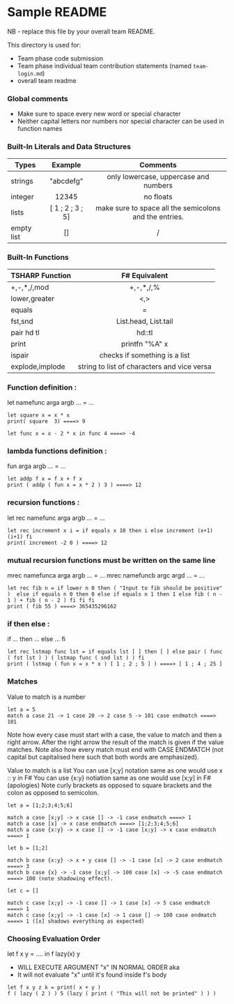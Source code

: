 # Sample README

NB - replace this file by your overall team README.

This directory is used for:

* Team phase code submission
* Team phase individual team contribution statements (named `team-login.md`)
* overall team readme

### Global comments 

* Make sure to space every new word or special character
* Neither capital letters nor numbers nor special character can be used in function names

### Built-In Literals and Data Structures 

| Types         | Example          | Comments                                              |
| ------------- |:----------------:| :----------------------------------------------------:|
| strings       | "abcdefg"        | only lowercase, uppercase and numbers                 |
| integer       | 12345            | no floats                                             |
| lists         | [ 1 ; 2 ; 3 ; 5] | make sure to space all the semicolons and the entries.|
| empty list    | []               | /                                                     |

### Built-In Functions

|TSHARP Function  | F# Equivalent                               |
| --------------  |:-------------------------------------------:|
|+,-,*,/,mod      | +,-,*,/,%                                   |
| lower,greater   | <,>                                         |
| equals          | =                                           |
| fst,snd         | List.head, List.tail                        |
| pair hd tl      | hd::tl                                      |
| print           | printfn "%A" x                              |
| ispair          | checks if something is a list               |
| explode,implode | string to list of characters and vice versa |


### Function definition : 

let namefunc arga argb ... = ...

``` F#
let square x = x * x
print( square  3) ====> 9
```

``` F#
let func x = x - 2 * x in func 4 ====> -4
```

### lambda functions definition : 

fun arga argb ... = ...

``` F#
let addp f x = f x + f x
print ( addp ( fun x = x * 2 ) 3 ) ====> 12
```

### recursion functions : 
let rec namefunc arga argb ... = ...

``` F#
let rec increment x i = if equals x 10 then i else increment (x+1) (i+1) fi
print( increment -2 0 ) ====> 12
```

### mutual recursion functions must be written on the same line
mrec namefunca arga argb ... = ... mrec namefuncb argc argd ... = ...

``` F#
let rec fib n = if lower n 0 then ( "Input to fib should be positive" )  else if equals n 0 then 0 else if equals n 1 then 1 else fib ( n - 1 ) + fib ( n - 2 ) fi fi fi
print ( fib 55 ) ====> 365435296162
```

### if then else :
if ... then ... else ... fi

``` F#
let rec lstmap func lst = if equals lst [ ] then [ ] else pair ( func ( fst lst ) ) ( lstmap func ( snd lst ) ) fi
print ( lstmap ( fun x = x * x ) [ 1 ; 2 ; 5 ] ) ====> [ 1 ; 4 ; 25 ]
```

### Matches

Value to match is a number 

```F#
let a = 5
match a case 21 -> 1 case 20 -> 2 case 5 -> 101 case endmatch ====> 101
```

Note how every case must start with a case, the value to match and then a right arrow. After the right arrow the result of the match is given if the value matches. 
Note also how every match must end with CASE ENDMATCH (not capital but capitalised here such that both words are emphasized).

Value to match is a list
You can use [x;y] notation same as one would use x :: y in F#
You can use {x:y} notiation same as one would use [x;y] in F# (apologies)
Note curly brackets as opposed to square brackets and the colon as opposed to semicolon.

```F#
let a = [1;2;3;4;5;6]

match a case [x;y] -> x case [] -> -1 case endmatch ====> 1
match a case [x] -> x case endmatch ====> [1;2;3;4;5;6]
match a case {x:y} -> x case [] -> -1 case [x;y] -> x case endmatch ====> 1
```

```F#
let b = [1;2]

match b case {x:y} -> x + y case [] -> -1 case [x] -> 2 case endmatch ====> 3
match b case {x} -> -1 case [x;y] -> 100 case [x] -> -5 case endmatch ====> 100 (note shadowing effect).
```

```F#
let c = []

match c case [x;y] -> -1 case [] -> 1 case [x] -> 5 case endmatch ====> 1
match c case [x;y] -> -1 case [x] -> 1 case [] -> 100 case endmatch ====> 1 ([x] shadows everything as expected)
```

### Choosing Evaluation Order
let f x y = .... in f lazy(x) y 
* WILL EXECUTE ARGUMENT "x" IN NORMAL ORDER aka
* It will not evaluate "x" until it's found inside f's body

```F#
let f x y z k = print( x + y )
f ( lazy ( 2 ) ) 5 (lazy ( print ( "This will not be printed" ) ) )
```

